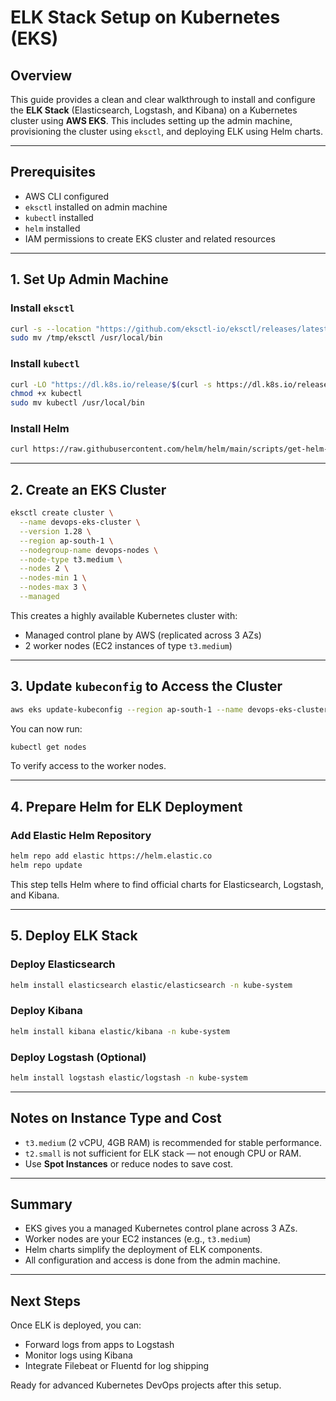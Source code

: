# ELK Stack Setup on Kubernetes (EKS)

## Overview
This guide provides a clean and clear walkthrough to install and configure the **ELK Stack** (Elasticsearch, Logstash, and Kibana) on a Kubernetes cluster using **AWS EKS**. This includes setting up the admin machine, provisioning the cluster using `eksctl`, and deploying ELK using Helm charts.

---

## Prerequisites
- AWS CLI configured
- `eksctl` installed on admin machine
- `kubectl` installed
- `helm` installed
- IAM permissions to create EKS cluster and related resources

---

## 1. Set Up Admin Machine

### Install `eksctl`
```bash
curl -s --location "https://github.com/eksctl-io/eksctl/releases/latest/download/eksctl_$(uname -s)_amd64.tar.gz" | tar xz -C /tmp
sudo mv /tmp/eksctl /usr/local/bin
```

### Install `kubectl`
```bash
curl -LO "https://dl.k8s.io/release/$(curl -s https://dl.k8s.io/release/stable.txt)/bin/linux/amd64/kubectl"
chmod +x kubectl
sudo mv kubectl /usr/local/bin
```

### Install Helm
```bash
curl https://raw.githubusercontent.com/helm/helm/main/scripts/get-helm-3 | bash
```

---

## 2. Create an EKS Cluster
```bash
eksctl create cluster \
  --name devops-eks-cluster \
  --version 1.28 \
  --region ap-south-1 \
  --nodegroup-name devops-nodes \
  --node-type t3.medium \
  --nodes 2 \
  --nodes-min 1 \
  --nodes-max 3 \
  --managed
```

This creates a highly available Kubernetes cluster with:
- Managed control plane by AWS (replicated across 3 AZs)
- 2 worker nodes (EC2 instances of type `t3.medium`)

---

## 3. Update `kubeconfig` to Access the Cluster
```bash
aws eks update-kubeconfig --region ap-south-1 --name devops-eks-cluster
```

You can now run:
```bash
kubectl get nodes
```
To verify access to the worker nodes.

---

## 4. Prepare Helm for ELK Deployment
### Add Elastic Helm Repository
```bash
helm repo add elastic https://helm.elastic.co
helm repo update
```

This step tells Helm where to find official charts for Elasticsearch, Logstash, and Kibana.

---

## 5. Deploy ELK Stack
### Deploy Elasticsearch
```bash
helm install elasticsearch elastic/elasticsearch -n kube-system
```

### Deploy Kibana
```bash
helm install kibana elastic/kibana -n kube-system
```

### Deploy Logstash (Optional)
```bash
helm install logstash elastic/logstash -n kube-system
```

---

## Notes on Instance Type and Cost
- `t3.medium` (2 vCPU, 4GB RAM) is recommended for stable performance.
- `t2.small` is not sufficient for ELK stack — not enough CPU or RAM.
- Use **Spot Instances** or reduce nodes to save cost.

---

## Summary
- EKS gives you a managed Kubernetes control plane across 3 AZs.
- Worker nodes are your EC2 instances (e.g., `t3.medium`)
- Helm charts simplify the deployment of ELK components.
- All configuration and access is done from the admin machine.

---

## Next Steps
Once ELK is deployed, you can:
- Forward logs from apps to Logstash
- Monitor logs using Kibana
- Integrate Filebeat or Fluentd for log shipping

Ready for advanced Kubernetes DevOps projects after this setup.

